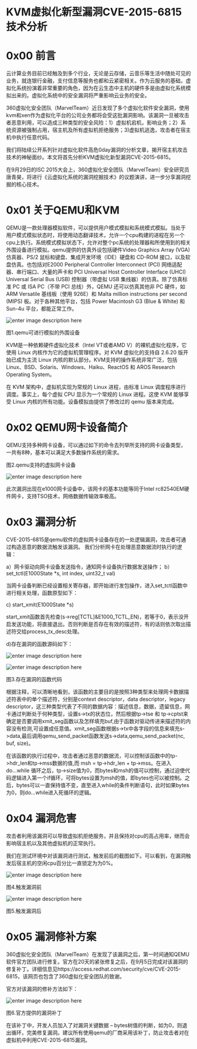 # KVM虚拟化新型漏洞CVE-2015-6815技术分析

0x00 前言
=====

云计算业务目前已经触及到多个行业，无论是云存储，云音乐等生活中随处可见的业务，就连银行金融，支付信息等服务也都和云紧密相关。作为云服务的基础，虚拟化系统扮演着非常重要的角色，因为在云生态中主机的硬件多是由虚拟化系统模拟出来的。虚拟化系统中的安全漏洞将严重影响云业务的安全。

360虚拟化安全团队（MarvelTeam）近日发现了多个虚拟化软件安全漏洞，使用kvm和xen作为虚拟化平台的公司业务都将会受这批漏洞影响。该漏洞一旦被攻击者恶意利用，可以造成三种类型的安全风险：1）虚拟机宕机，影响业务；2）系统资源被强制占用，宿主机及所有虚拟机拒绝服务；3)虚拟机逃逸，攻击者在宿主机中执行任意代码。

我们将陆续公开系列针对虚拟化软件高危0day漏洞的分析文章，揭开宿主机攻击技术的神秘面纱。本文将首先分析KVM虚拟化新型漏洞CVE-2015-6815。

在9月29日的ISC 2015大会上，360虚拟化安全团队（MarvelTeam）安全研究员唐青昊，将进行《云虚拟化系统的漏洞挖掘技术》的议题演讲，进一步分享漏洞挖掘的核心技术。

0x01 关于QEMU和KVM
=====

QEMU是一款处理器模拟软件，可以提供用户模式模拟和系统模式模拟。当处于用户模式模拟状态时，将使用动态翻译技术，允许一个cpu构建的进程在另一个cpu上执行。系统模式模拟状态下，允许对整个pc系统的处理器和所使用到的相关外围设备进行模拟。qemu提供的仿真外设包括硬件Video Graphics Array (VGA) 仿真器、PS/2 鼠标和键盘、集成开发环境（IDE）硬盘和 CD-ROM 接口，以及软盘仿真。也包括对E2000 Peripheral Controller Interconnect (PCI) 网络适配器、串行端口、大量的声卡和 PCI Universal Host Controller Interface (UHCI) Universal Serial Bus (USB) 控制器（带虚拟 USB 集线器）的仿真。除了仿真标准 PC 或 ISA PC（不带 PCI 总线）外，QEMU 还可以仿真其他非 PC 硬件，如 ARM Versatile 基线板（使用 926E）和 Malta million instructions per second (MIPS) 板。对于各种其他平台，包括 Power Macintosh G3 (Blue & White) 和 Sun-4u 平台，都能正常工作。

![enter image description here](http://drops.javaweb.org/uploads/images/4e1a6f60de00b26f6bd1dd4cf113f4ab0ec70aa4.jpg)

图1.qemu可进行模拟的外围设备

KVM是一种依赖硬件虚拟化技术（Intel VT或者AMD V）的裸机虚拟化程序，它使用 Linux 内核作为它的虚拟机管理程序。对 KVM 虚拟化的支持自 2.6.20 版开始已成为主流 Linux 内核的默认部分。KVM支持的操作系统非常广泛，包括Linux、BSD、Solaris、Windows、Haiku、ReactOS 和 AROS Research Operating System。

在 KVM 架构中，虚拟机实现为常规的 Linux 进程，由标准 Linux 调度程序进行调度。事实上，每个虚拟 CPU 显示为一个常规的 Linux 进程。这使 KVM 能够享受 Linux 内核的所有功能。设备模拟由提供了修改过的 qemu 版本来完成。

0x02 QEMU网卡设备简介
=====

QEMU支持多种网卡设备，可以通过如下的命令去列举所支持的网卡设备类型，一共有8种，基本可以满足大多数操作系统的需求。

图2.qemu支持的虚拟网卡设备

![enter image description here](http://drops.javaweb.org/uploads/images/28832f69fedd4d96d81b29ece7b1945fd2229827.jpg)

此次漏洞出现在e1000网卡设备中，该网卡的基本功能等同于Intel rc82540EM硬件网卡，支持TSO技术，网络数据传输效率极高。

0x03 漏洞分析
=====

CVE-2015-6815是qemu软件的虚拟网卡设备存在的一处逻辑漏洞，攻击者可通过构造恶意的数据流触发该漏洞。 我们分析网卡在处理恶意数据流时执行的逻辑：

a）网卡驱动向网卡设备发送指令，通知网卡设备执行数据发送操作； b）set_tctl(E1000State *s, int index, uint32_t val)

当网卡设备判断已经设置相关寄存器，即开始进行发包操作，进入set_tctl函数中进行相关处理，函数原型如下：

c) start_xmit(E1000State *s)

start_xmit函数首先检查(s->reg[TCTL]&E1000_TCTL_EN)，若等于0，表示没开启发送功能，将直接退出。否则判断是否存在有效的描述符，有的话则依次取出描述符交给process_tx_desc处理。

d)存在漏洞的函数源码如下：

![enter image description here](http://drops.javaweb.org/uploads/images/781fcb9ef865cc7aa4ca26fd44a4bc9e9a33519b.jpg)

![enter image description here](http://drops.javaweb.org/uploads/images/5c7df947d8731425b443c51b4bcbb0d65e8b4d76.jpg)

图3.存在漏洞的函数代码

根据注释，可以清晰地看到，该函数的主要目的是按照3种类型来处理网卡数据描述符表中的单个描述符，分别是context descriptor，data descriptor，legacy descriptor，这三种类型代表了不同的数据内容：描述信息，数据，遗留信息，网卡通过判断处于何种类型，设置s->tx的状态位，然后根据tp->tse 和 tp->cptst来确定是否要调用xmit_seg函数以及怎样填充buf,由于函数对驱动传进来描述符的内容没有检测,可设置成任意值。xmit_seg函数根据s->tx中各字段的信息来填充s->data,最后调用qemu_send_packet函数发送s->data,qemu_send_packet(nc, buf, size)。

在该函数的执行过程中，攻击者通过恶意的数据流，可以控制该函数中的tp->hdr_len和tp->mss数据的值,而 msh = tp->hdr_len + tp->mss。在进入do...while 循环之后，tp->size值为0，而bytes和msh的值可以控制，通过迫使代码逻辑进入第一个if循环，可将bytes设置为msh的值，即bytes也可以被控制。之后，bytes可以一直保持值不变，直至进入while的条件判断语句，此时如果bytes为0，则do...while进入死循环的逻辑。

0x04 漏洞危害
=====

攻击者利用该漏洞可以导致虚拟机拒绝服务，并且保持对cpu的高占用率，继而会影响宿主机以及其他虚拟机的正常执行。

我们在测试环境中对该漏洞进行测试，触发前后的截图如下。可以看到，在漏洞触发后宿主机的空闲cpu百分比一直锁定为为0%。

![enter image description here](http://drops.javaweb.org/uploads/images/81dae8c6ac7c4535876283338555a419e57120e9.jpg)

图4.触发漏洞前

![enter image description here](http://drops.javaweb.org/uploads/images/65234bf8fac8cf22955498d0fb8711dbb7429b08.jpg)

图5.触发漏洞后

0x05 漏洞修补方案
=====

360虚拟化安全团队（MarvelTeam）在发现了该漏洞之后，第一时间通知QEMU软件官方团队进行修复。官方在20天的紧张修复之后，在9月5日完成对该漏洞的修复补丁。详细信息见https://access.redhat.com/security/cve/CVE-2015-6815，该网页也包含了360虚拟化安全团队的致谢。

官方对该漏洞的修补方法如下：

![enter image description here](http://drops.javaweb.org/uploads/images/e34bf1b0851c7be4ba58b375eabe2068d2075ba6.jpg)

图6.官方提供的漏洞补丁

在该补丁中，开发人员加入了对漏洞关键数据 – bytes树值的判断，如为0，则退出循环，完美修复漏洞。建议所有使用qemu的厂商采用该补丁，防止攻击者对在虚拟机中利用CVE-2015-6815漏洞。